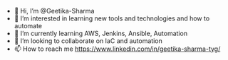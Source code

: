 - 👋 Hi, I’m @Geetika-Sharma
- 👀 I’m interested in learning new tools and technologies and how to automate
- 🌱 I’m currently learning AWS, Jenkins, Ansible, Automation
- 💞️ I’m looking to collaborate on IaC and automation
- 📫 How to reach me https://www.linkedin.com/in/geetika-sharma-tyg/

<!---
Geetika-Sharma/Geetika-Sharma is a ✨ special ✨ repository because its `README.md` (this file) appears on your GitHub profile.
You can click the Preview link to take a look at your changes.
--->
